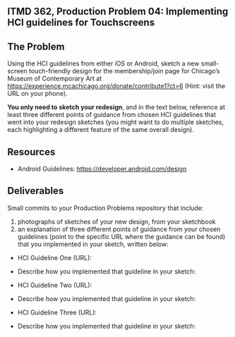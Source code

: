 ## ITMD 362, Production Problem 04: Implementing HCI guidelines for Touchscreens

## The Problem

Using the HCI guidelines from either iOS or Android, sketch a new small-screen touch-friendly design
for the membership/join page for Chicago’s Museum of Contemporary Art at
https://experience.mcachicago.org/donate/contribute1?ct=6 (Hint: visit the URL on your phone).

**You only need to sketch your redesign**, and in the text below, reference at least three different
points of guidance from chosen HCI guidelines that went into your redesign sketches (you might
want to do multiple sketches, each highlighting a different feature of the same overall design).

## Resources

* Android Guidelines:
  https://developer.android.com/design

## Deliverables

Small commits to your Production Problems repository that include:

1. photographs of sketches of your new design, from your sketchbook
2. an explanation of three different points of guidance from your chosen guidelines (point to the
   specific URL where the guidance can be found) that you implemented in your sketch, written below:

* HCI Guideline One (URL):
* Describe how you implemented that guideline in your sketch:

* HCI Guideline Two (URL):
* Describe how you implemented that guideline in your sketch:

* HCI Guideline Three (URL):
* Describe how you implemented that guideline in your sketch:
